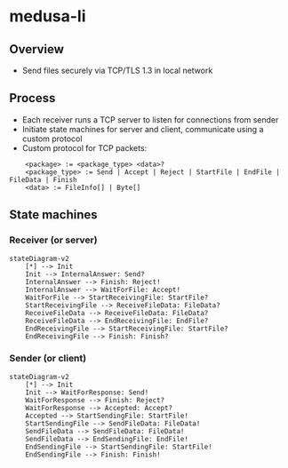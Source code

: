 # medusa-li

## Overview
- Send files securely via TCP/TLS 1.3 in local network

## Process
- Each receiver runs a TCP server to listen for connections from sender
- Initiate state machines for server and client, communicate using a custom protocol
- Custom protocol for TCP packets:

```
    <package> := <package_type> <data>?
    <package_type> := Send | Accept | Reject | StartFile | EndFile | FileData | Finish
    <data> := FileInfo[] | Byte[]
```


## State machines

### Receiver (or server)

```mermaid
stateDiagram-v2
    [*] --> Init
    Init --> InternalAnswer: Send?
    InternalAnswer --> Finish: Reject!
    InternalAnswer --> WaitForFile: Accept!
    WaitForFile --> StartReceivingFile: StartFile?
    StartReceivingFile --> ReceiveFileData: FileData?
    ReceiveFileData --> ReceiveFileData: FileData?
    ReceiveFileData --> EndReceivingFile: EndFile?
    EndReceivingFile --> StartReceivingFile: StartFile?
    EndReceivingFile --> Finish: Finish?
```

### Sender (or client)
```mermaid
stateDiagram-v2
    [*] --> Init
    Init --> WaitForResponse: Send!
    WaitForResponse --> Finish: Reject?
    WaitForResponse --> Accepted: Accept?
    Accepted --> StartSendingFile: StartFile!
    StartSendingFile --> SendFileData: FileData!
    SendFileData --> SendFileData: FileData!
    SendFileData --> EndSendingFile: EndFile!
    EndSendingFile --> StartSendingFile: StartFile!
    EndSendingFile --> Finish: Finish!
```